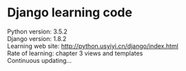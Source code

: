 # Django learning code
Python version: 3.5.2<br>
Django version: 1.8.2<br>
Learning web site: http://python.usyiyi.cn/django/index.html<br>
Rate of learning: chapter 3 views and templates<br>
Continuous updating...<br>
